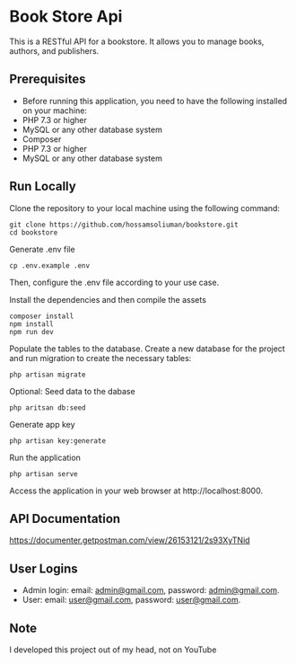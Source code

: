 # Book Store Api

This is a RESTful API for a bookstore. It allows you to manage books, authors, and publishers.

## Prerequisites

* Before running this application, you need to have the following installed on your machine:
* PHP 7.3 or higher
* MySQL or any other database system
* Composer
* PHP 7.3 or higher
* MySQL or any other database system

## Run Locally

Clone the repository to your local machine using the following command:
```shell
git clone https://github.com/hossamsoliuman/bookstore.git
cd bookstore
```

Generate .env file
```shell
cp .env.example .env
```

Then, configure the .env file according to your use case.

Install the dependencies and then compile the assets
```shell
composer install
npm install
npm run dev
```

Populate the tables to the database.
Create a new database for the project and run migration to create the necessary tables:
```shell
php artisan migrate
```

Optional: Seed data to the dabase
```shell
php aritsan db:seed
```

Generate app key
```shell
php artisan key:generate
```

Run the application
```shell
php artisan serve
```

Access the application in your web browser at http://localhost:8000.

## API Documentation
https://documenter.getpostman.com/view/26153121/2s93XyTNid


## User Logins

- Admin login: email: admin@gmail.com, password: admin@gmail.com.
- User: email: user@gmail.com, password: user@gmail.com.

## Note

I developed this project out of my head, not on YouTube
